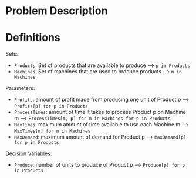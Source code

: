 # Problem Description

# Definitions
Sets:
* `Products`: Set of products that are available to produce ⟶ `p in Products`
* `Machines`: Set of machines that are used to produce products ⟶ `m in Machines`

Parameters:
* `Profits`: amount of profit made from producing one unit of Product p ⟶ `Profits[p] for p in Products`
* `ProcessTimes`: amount of time it takes to process Product p on Machine m ⟶ `ProcessTimes[m, p] for m in Machines for p in Products`
* `MaxTimes`: maximum amount of time available to use each Machine m ⟶ `MaxTimes[m] for m in Machines`
* `MaxDemand`: maximum amount of demand for Product p ⟶ `MaxDemand[p] for p in Products`

Decision Variables:
* `Produce`: number of units to produce of Product p ⟶ `Produce[p] for p in Products`

